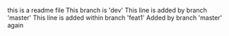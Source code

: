 this is a readme file
This branch is 'dev'
This line is added by branch 'master'
This line is added within branch 'feat1'
Added by branch 'master' again
